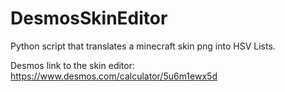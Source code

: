 # DesmosSkinEditor
Python script that translates a minecraft skin png into HSV Lists.

Desmos link to the skin editor: https://www.desmos.com/calculator/5u6m1ewx5d
